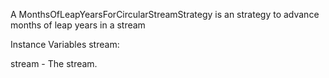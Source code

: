 A MonthsOfLeapYearsForCircularStreamStrategy is an strategy to advance months of leap years in a stream

Instance Variables
	stream:		<Stream>

stream
	- The stream.

